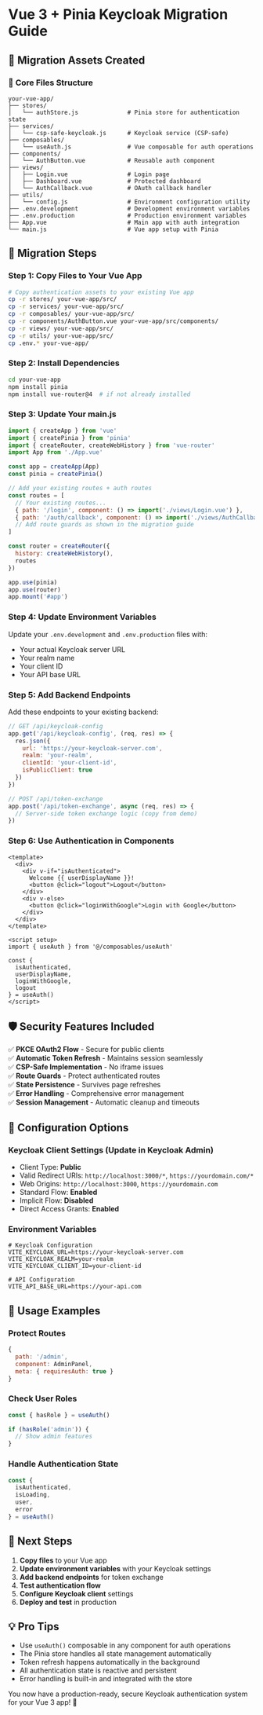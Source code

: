 # Vue 3 + Pinia Keycloak Migration Guide

## 🎉 **Migration Assets Created**

### 📁 **Core Files Structure**
```
your-vue-app/
├── stores/
│   └── authStore.js              # Pinia store for authentication state
├── services/
│   └── csp-safe-keycloak.js      # Keycloak service (CSP-safe)
├── composables/
│   └── useAuth.js                # Vue composable for auth operations
├── components/
│   └── AuthButton.vue            # Reusable auth component
├── views/
│   ├── Login.vue                 # Login page
│   ├── Dashboard.vue             # Protected dashboard
│   └── AuthCallback.vue          # OAuth callback handler
├── utils/
│   └── config.js                 # Environment configuration utility
├── .env.development              # Development environment variables
├── .env.production               # Production environment variables
├── App.vue                       # Main app with auth integration
└── main.js                       # Vue app setup with Pinia
```

## 🚀 **Migration Steps**

### **Step 1: Copy Files to Your Vue App**
```bash
# Copy authentication assets to your existing Vue app
cp -r stores/ your-vue-app/src/
cp -r services/ your-vue-app/src/
cp -r composables/ your-vue-app/src/
cp -r components/AuthButton.vue your-vue-app/src/components/
cp -r views/ your-vue-app/src/
cp -r utils/ your-vue-app/src/
cp .env.* your-vue-app/
```

### **Step 2: Install Dependencies**
```bash
cd your-vue-app
npm install pinia
npm install vue-router@4  # if not already installed
```

### **Step 3: Update Your main.js**
```javascript
import { createApp } from 'vue'
import { createPinia } from 'pinia'
import { createRouter, createWebHistory } from 'vue-router'
import App from './App.vue'

const app = createApp(App)
const pinia = createPinia()

// Add your existing routes + auth routes
const routes = [
  // Your existing routes...
  { path: '/login', component: () => import('./views/Login.vue') },
  { path: '/auth/callback', component: () => import('./views/AuthCallback.vue') },
  // Add route guards as shown in the migration guide
]

const router = createRouter({
  history: createWebHistory(),
  routes
})

app.use(pinia)
app.use(router)
app.mount('#app')
```

### **Step 4: Update Environment Variables**
Update your `.env.development` and `.env.production` files with:
- Your actual Keycloak server URL
- Your realm name  
- Your client ID
- Your API base URL

### **Step 5: Add Backend Endpoints**
Add these endpoints to your existing backend:

```javascript
// GET /api/keycloak-config
app.get('/api/keycloak-config', (req, res) => {
  res.json({
    url: 'https://your-keycloak-server.com',
    realm: 'your-realm',
    clientId: 'your-client-id',
    isPublicClient: true
  })
})

// POST /api/token-exchange  
app.post('/api/token-exchange', async (req, res) => {
  // Server-side token exchange logic (copy from demo)
})
```

### **Step 6: Use Authentication in Components**
```vue
<template>
  <div>
    <div v-if="isAuthenticated">
      Welcome {{ userDisplayName }}!
      <button @click="logout">Logout</button>
    </div>
    <div v-else>
      <button @click="loginWithGoogle">Login with Google</button>
    </div>
  </div>
</template>

<script setup>
import { useAuth } from '@/composables/useAuth'

const {
  isAuthenticated,
  userDisplayName,
  loginWithGoogle,
  logout
} = useAuth()
</script>
```

## 🛡️ **Security Features Included**

✅ **PKCE OAuth2 Flow** - Secure for public clients  
✅ **Automatic Token Refresh** - Maintains session seamlessly  
✅ **CSP-Safe Implementation** - No iframe issues  
✅ **Route Guards** - Protect authenticated routes  
✅ **State Persistence** - Survives page refreshes  
✅ **Error Handling** - Comprehensive error management  
✅ **Session Management** - Automatic cleanup and timeouts  

## 🔧 **Configuration Options**

### **Keycloak Client Settings** (Update in Keycloak Admin)
- Client Type: **Public**
- Valid Redirect URIs: `http://localhost:3000/*`, `https://yourdomain.com/*`
- Web Origins: `http://localhost:3000`, `https://yourdomain.com`
- Standard Flow: **Enabled**
- Implicit Flow: **Disabled** 
- Direct Access Grants: **Enabled**

### **Environment Variables**
```env
# Keycloak Configuration
VITE_KEYCLOAK_URL=https://your-keycloak-server.com
VITE_KEYCLOAK_REALM=your-realm
VITE_KEYCLOAK_CLIENT_ID=your-client-id

# API Configuration  
VITE_API_BASE_URL=https://your-api.com
```

## 📱 **Usage Examples**

### **Protect Routes**
```javascript
{
  path: '/admin',
  component: AdminPanel,
  meta: { requiresAuth: true }
}
```

### **Check User Roles**
```javascript
const { hasRole } = useAuth()

if (hasRole('admin')) {
  // Show admin features
}
```

### **Handle Authentication State**
```javascript
const { 
  isAuthenticated, 
  isLoading, 
  user,
  error 
} = useAuth()
```

## 🚀 **Next Steps**

1. **Copy files** to your Vue app
2. **Update environment variables** with your Keycloak settings
3. **Add backend endpoints** for token exchange
4. **Test authentication flow** 
5. **Configure Keycloak client** settings
6. **Deploy and test** in production

## 💡 **Pro Tips**

- Use `useAuth()` composable in any component for auth operations
- The Pinia store handles all state management automatically
- Token refresh happens automatically in the background
- All authentication state is reactive and persistent
- Error handling is built-in and integrated with the store

You now have a production-ready, secure Keycloak authentication system for your Vue 3 app! 🎉